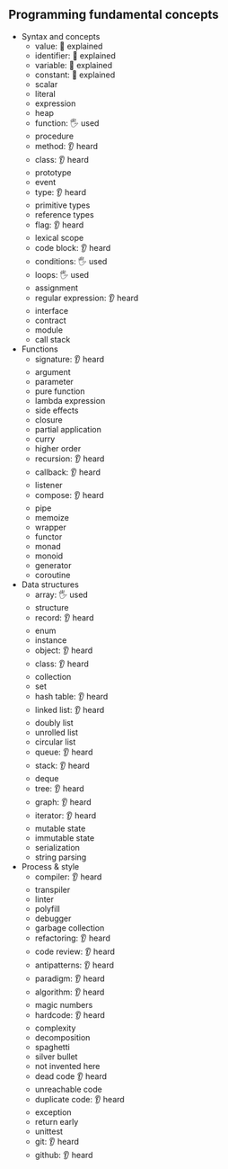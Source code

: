 ## Programming fundamental concepts

- Syntax and concepts
  - value: 🙋 explained
  - identifier: 🙋 explained
  - variable: 🙋 explained
  - constant: 🙋 explained
  - scalar 
  - literal
  - expression
  - heap
  - function: 🖐️ used
  - procedure
  - method:  👂 heard 
  - class: 👂 heard
  - prototype
  - event
  - type: 👂 heard 
  - primitive types
  - reference types
  - flag: 👂 heard 
  - lexical scope
  - code block: 👂 heard 
  - conditions: 🖐️ used
  - loops: 🖐️ used
  - assignment 
  - regular expression:  👂 heard 
  - interface
  - contract
  - module
  - call stack
- Functions
  - signature: 👂 heard
  - argument
  - parameter
  - pure function
  - lambda expression
  - side effects
  - closure
  - partial application
  - curry
  - higher order
  - recursion: 👂 heard
  - callback: 👂 heard
  - listener
  - compose: 👂 heard 
  - pipe
  - memoize
  - wrapper
  - functor
  - monad
  - monoid
  - generator
  - coroutine
- Data structures
  - array: 🖐️ used
  - structure
  - record: 👂 heard 
  - enum
  - instance
  - object: 👂 heard 
  - class: 👂 heard 
  - collection
  - set
  - hash table: 👂 heard
  - linked list: 👂 heard
  - doubly list
  - unrolled list
  - circular list
  - queue: 👂 heard 
  - stack:  👂 heard 
  - deque
  - tree: 👂 heard
  - graph: 👂 heard 
  - iterator: 👂 heard
  - mutable state
  - immutable state
  - serialization
  - string parsing
- Process & style
  - compiler: 👂 heard
  - transpiler
  - linter
  - polyfill
  - debugger
  - garbage collection
  - refactoring: 👂 heard
  - code review: 👂 heard
  - antipatterns:  👂 heard
  - paradigm: 👂 heard
  - algorithm: 👂 heard 
  - magic numbers
  - hardcode: 👂 heard 
  - complexity
  - decomposition
  - spaghetti 
  - silver bullet
  - not invented here
  - dead code 👂 heard
  - unreachable code
  - duplicate code: 👂 heard 
  - exception
  - return early
  - unittest
  - git: 👂 heard
  - github: 👂 heard 
